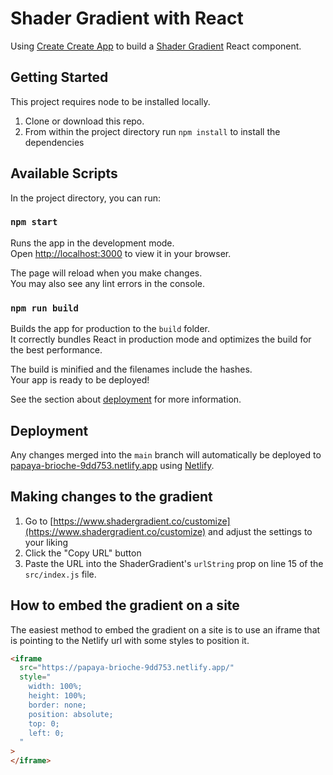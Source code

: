 # Shader Gradient with React

Using [Create Create App](https://create-react-app.dev/) to build a [Shader Gradient](https://www.shadergradient.co/) React component.

## Getting Started

This project requires node to be installed locally.

1. Clone or download this repo.
2. From within the project directory run `npm install` to install the dependencies

## Available Scripts

In the project directory, you can run:

### `npm start`

Runs the app in the development mode.\
Open [http://localhost:3000](http://localhost:3000) to view it in your browser.

The page will reload when you make changes.\
You may also see any lint errors in the console.

### `npm run build`

Builds the app for production to the `build` folder.\
It correctly bundles React in production mode and optimizes the build for the best performance.

The build is minified and the filenames include the hashes.\
Your app is ready to be deployed!

See the section about [deployment](https://facebook.github.io/create-react-app/docs/deployment) for more information.

## Deployment

Any changes merged into the `main` branch will automatically be deployed to [papaya-brioche-9dd753.netlify.app](https://papaya-brioche-9dd753.netlify.app/) using [Netlify](https://netlify.com).

## Making changes to the gradient

1. Go to [https://www.shadergradient.co/customize](https://www.shadergradient.co/customize) and adjust the settings to your liking
2. Click the "Copy URL" button
3. Paste the URL into the ShaderGradient's `urlString` prop on line 15 of the `src/index.js` file.

## How to embed the gradient on a site

The easiest method to embed the gradient on a site is to use an iframe that is pointing to the Netlify url with some styles to position it.

```html
<iframe
  src="https://papaya-brioche-9dd753.netlify.app/"
  style="
    width: 100%;
    height: 100%;
    border: none;
    position: absolute;
    top: 0;
    left: 0;
  "
>
</iframe>
```
